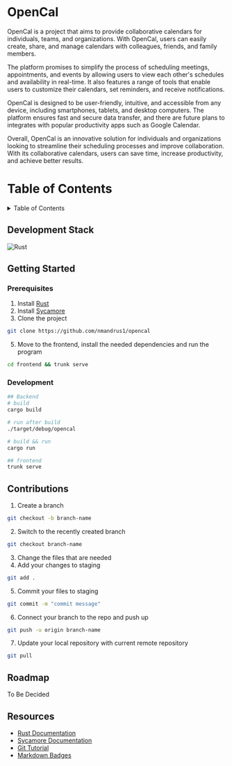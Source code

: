 # OpenCal

OpenCal is a project that aims to provide collaborative calendars for individuals, teams, and organizations. With OpenCal, users can easily create, share, and manage calendars with colleagues, friends, and family members.

The platform promises to simplify the process of scheduling meetings, appointments, and events by allowing users to view each other's schedules and availability in real-time. It also features a range of tools that enable users to customize their calendars, set reminders, and receive notifications.

OpenCal is designed to be user-friendly, intuitive, and accessible from any device, including smartphones, tablets, and desktop computers. The platform ensures fast and secure data transfer, and there are future plans to integrates with popular productivity apps such as Google Calendar.

Overall, OpenCal is an innovative solution for individuals and organizations looking to streamline their scheduling processes and improve collaboration. With its collaborative calendars, users can save time, increase productivity, and achieve better results.

# Table of Contents

<details>
  <summary>Table of Contents</summary>
  <ol>
    <li>
      <a href="#development-stack">Development Stack</a>
    </li>
    <li>
      <a href="#getting-started">Getting Started</a>
      <ul>
        <li><a href="#prerequisites">Prerequisites</a></li>
        <li><a href="#development">Development</a></li>
      </ul>
    </li>
    <li><a href="#roadmap">Roadmap</a></li>
    <li><a href="#contributions">Contributions</a></li>
    <li><a href="#resources">Resources</a></li>
  </ol>
</details>

## Development Stack

![Rust](https://img.shields.io/badge/Rust-000000?style=for-the-badge&logo=rust&logoColor=white)

## Getting Started

### Prerequisites

1. Install [Rust](https://doc.rust-lang.org/book/ch01-01-installation.html)
2. Install [Sycamore](https://sycamore-rs.netlify.app/docs/getting_started/installation)
3. Clone the project

```sh
git clone https://github.com/nmandrus1/opencal
```

5. Move to the frontend, install the needed dependencies and run the program

```sh
cd frontend && trunk serve
```

### Development

```bash
## Backend
# build 
cargo build

# run after build
./target/debug/opencal

# build && run
cargo run

## frontend
trunk serve
```

## Contributions

1. Create a branch

```sh
git checkout -b branch-name
```

2. Switch to the recently created branch

```sh
git checkout branch-name
```

3. Change the files that are needed
4. Add your changes to staging

```sh
git add .
```

5. Commit your files to staging

```sh
git commit -m "commit message"
```

6. Connect your branch to the repo and push up

```sh
git push -u origin branch-name
```

7. Update your local repository with current remote repository

```sh
git pull
```
## Roadmap

To Be Decided

## Resources

- [Rust Documentation](https://doc.rust-lang.org/book/ch01-01-installation.html)
- [Sycamore Documentation](https://sycamore-rs.netlify.app/docs/getting_started/hello_world)
- [Git Tutorial](https://www.atlassian.com/git/tutorials)
- [Markdown Badges](https://dev.to/envoy_/150-badges-for-github-pnk)
